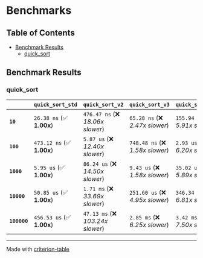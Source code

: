 # Benchmarks

## Table of Contents

- [Benchmark Results](#benchmark-results)
    - [quick_sort](#quick_sort)

## Benchmark Results

### quick_sort

|              | `quick_sort_std`          | `quick_sort_v2`                   | `quick_sort_v3`                  | `quick_sort_v4`                   |
|:-------------|:--------------------------|:----------------------------------|:---------------------------------|:--------------------------------- |
| **`10`**     | `26.38 ns` (✅ **1.00x**)  | `476.47 ns` (❌ *18.06x slower*)   | `65.28 ns` (❌ *2.47x slower*)    | `155.94 ns` (❌ *5.91x slower*)    |
| **`100`**    | `473.12 ns` (✅ **1.00x**) | `5.87 us` (❌ *12.40x slower*)     | `748.48 ns` (❌ *1.58x slower*)   | `2.93 us` (❌ *6.20x slower*)      |
| **`1000`**   | `5.95 us` (✅ **1.00x**)   | `86.24 us` (❌ *14.50x slower*)    | `9.43 us` (❌ *1.58x slower*)     | `35.02 us` (❌ *5.89x slower*)     |
| **`10000`**  | `50.85 us` (✅ **1.00x**)  | `1.71 ms` (❌ *33.69x slower*)     | `251.60 us` (❌ *4.95x slower*)   | `346.34 us` (❌ *6.81x slower*)    |
| **`100000`** | `456.53 us` (✅ **1.00x**) | `47.13 ms` (❌ *103.24x slower*)   | `2.85 ms` (❌ *6.25x slower*)     | `3.42 ms` (❌ *7.50x slower*)      |

---
Made with [criterion-table](https://github.com/nu11ptr/criterion-table)

